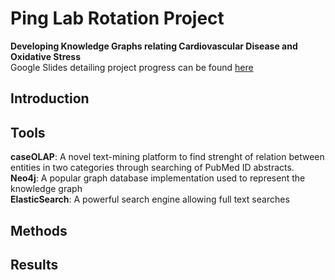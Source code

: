 # Ping Lab Rotation Project
__Developing Knowledge Graphs relating Cardiovascular Disease and Oxidative Stress__  
Google Slides detailing project progress can be found [here](https://docs.google.com/presentation/d/1SRtV6SeVtLP1rhzIBDuZsPswsoOePkdwmKwb0dfSBhk/edit#slide=id.p)

## Introduction

## Tools

__caseOLAP__: A novel text-mining platform to find strenght of relation between entities in two categories through searching of PubMed ID abstracts.  
__Neo4j__: A popular graph database implementation used to represent the knowledge graph  
__ElasticSearch__: A powerful search engine allowing full text searches

## Methods


## Results
